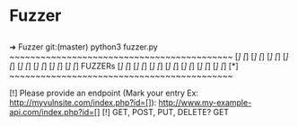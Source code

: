 # Fuzzer

##
➜  Fuzzer git:(master) python3 fuzzer.py
	~~~~~~~~~~~~~~~~~~~~~~~~~~~~~~~~~~~~~~~~~~~
        [*] [*] [*] [*] [*] [*] [*] [*] [*] [*] [*]
        [*] [*] [*] [*] [*] FUZZERs [*] [*] [*] [*]
        [*] [*] [*] [*] [*] [*] [*] [*] [*] [*] [*]
        ~~~~~~~~~~~~~~~~~~~~~~~~~~~~~~~~~~~~~~~~~~~

[!] Please provide an endpoint
(Mark your entry Ex: http://myvulnsite.com/index.php?id=[]): http://www.my-example-api.com/index.php?id=[]
[!] GET, POST, PUT, DELETE? GET
